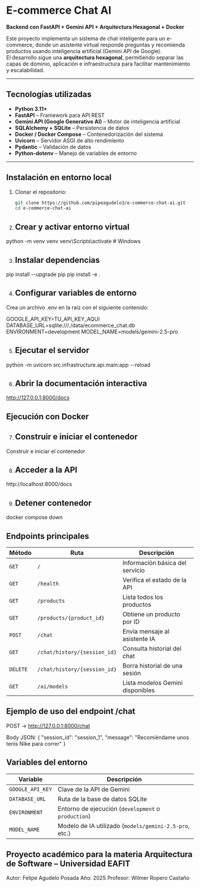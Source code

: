 # E-commerce Chat AI  
**Backend con FastAPI + Gemini API + Arquitectura Hexagonal + Docker**

Este proyecto implementa un sistema de chat inteligente para un e-commerce, donde un asistente virtual responde preguntas y recomienda productos usando inteligencia artificial (Gemini API de Google).  
El desarrollo sigue una **arquitectura hexagonal**, permitiendo separar las capas de dominio, aplicación e infraestructura para facilitar mantenimiento y escalabilidad.

---

## Tecnologías utilizadas
- **Python 3.11+**
- **FastAPI** – Framework para API REST
- **Gemini API (Google Generative AI)** – Motor de inteligencia artificial
- **SQLAlchemy + SQLite** – Persistencia de datos
- **Docker / Docker Compose** – Contenedorización del sistema
- **Uvicorn** – Servidor ASGI de alto rendimiento
- **Pydantic** – Validación de datos
- **Python-dotenv** – Manejo de variables de entorno

---

## Instalación en entorno local

1. Clonar el repositorio:
   ```bash
   git clone https://github.com/pipeagudelo3/e-commerce-chat-ai.git
   cd e-commerce-chat-ai

2. ## Crear y activar entorno virtual
python -m venv venv
venv\Scripts\activate   # Windows

3. ## Instalar dependencias
pip install --upgrade pip
pip install -e .

4. ## Configurar variables de entorno
Crea un archivo .env en la raíz con el siguiente contenido:

GOOGLE_API_KEY=TU_API_KEY_AQUI
DATABASE_URL=sqlite:///./data/ecommerce_chat.db
ENVIRONMENT=development
MODEL_NAME=models/gemini-2.5-pro

5. ## Ejecutar el servidor
python -m uvicorn src.infrastructure.api.main:app --reload

6. ## Abrir la documentación interactiva
http://127.0.0.1:8000/docs

## Ejecución con Docker

7. ## Construir e iniciar el contenedor
Construir e iniciar el contenedor

8. ## Acceder a la API
http://localhost:8000/docs

9. ## Detener contenedor
docker compose down


## Endpoints principales

| Método   | Ruta                         | Descripción                      |
| -------- | ---------------------------- | -------------------------------- |
| `GET`    | `/`                          | Información básica del servicio  |
| `GET`    | `/health`                    | Verifica el estado de la API     |
| `GET`    | `/products`                  | Lista todos los productos        |
| `GET`    | `/products/{product_id}`     | Obtiene un producto por ID       |
| `POST`   | `/chat`                      | Envía mensaje al asistente IA    |
| `GET`    | `/chat/history/{session_id}` | Consulta historial del chat      |
| `DELETE` | `/chat/history/{session_id}` | Borra historial de una sesión    |
| `GET`    | `/ai/models`                 | Lista modelos Gemini disponibles |



## Ejemplo de uso del endpoint /chat
POST → http://127.0.0.1:8000/chat

Body JSON:
{
  "session_id": "session_1",
  "message": "Recomiéndame unos tenis Nike para correr"
}

## Variables del entorno

| Variable         | Descripción                                            |
| ---------------- | ------------------------------------------------------ |
| `GOOGLE_API_KEY` | Clave de la API de Gemini                              |
| `DATABASE_URL`   | Ruta de la base de datos SQLite                        |
| `ENVIRONMENT`    | Entorno de ejecución (`development` o `production`)    |
| `MODEL_NAME`     | Modelo de IA utilizado (`models/gemini-2.5-pro`, etc.) |


## Proyecto académico para la materia Arquitectura de Software – Universidad EAFIT
Autor: Felipe Agudelo Posada
Año: 2025
Profesor: Wilmer Ropero Castaño